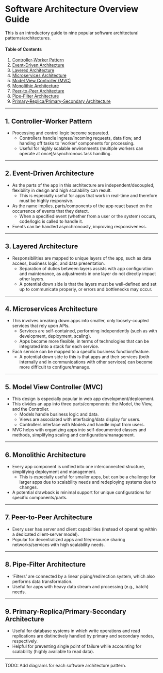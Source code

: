 # Software Architecture Overview Guide
This is an introductory guide to nine popular software architectural patterns/architectures.
  
#### Table of Contents
  
1. [Controller-Worker Pattern](#cwp)
2. [Event-Driven Architecture](#eda)
3. [Layered Architecture](#layered)
4. [Microservices Architecture](#microservices)
5. [Model View Controller (MVC)](#mvc)
6. [Monolithic Architecture](#monolithic)
7. [Peer-to-Peer Architecture](#p2p)
8. [Pipe-Filter Architecture](#pipe-filter)
9. [Primary-Replica/Primary-Secondary Architecture](#replica)
  
<hr />
  
## 1. <a name="cwp">Controller-Worker Pattern</a>
  + Processing and control logic become separated.
    - Controllers handle ingress/incoming requests, data flow, and handing off tasks to 'worker' components for processing.
    - Useful for highly scalable environments (multiple workers can operate at once)/asynchronous task handling.
  
<hr />
  
## 2. <a name="eda">Event-Driven Architecture</a>
  + As the parts of the app in this architecture are independent/decoupled, flexibility in design and high scalability can result.
    - This is especially useful for apps that work in real-time and therefore must be highly responsive.
  + As the name implies, parts/components of the app react based on the occurrence of events that they detect.
    - When a specified event (whether from a user or the system) occurs, code/logic is called to handle it.
  + Events can be handled asynchronously, improving responsiveness. 
  
<hr />
  
## 3. <a name="layered">Layered Architecture</a>
  + Responsibilities are mapped to unique layers of the app, such as data access, business logic, and data presentation.
    - Separation of duties between layers assists with app configuration and maintenance, as adjustments in one layer do not directly impact other layers.
    - A potential down side is that the layers must be well-defined and set up to communicate properly, or errors and bottlenecks may occur.
  
<hr />
  
## 4. <a name="microservices">Microservices Architecture</a>   
  + This involves breaking down apps into smaller, only loosely-coupled services that rely upon APIs.
    - Services are self-contained, performing independently (such as with development, deployment, scaling).
    - Apps become more flexible, in terms of technologies that can be integrated into a stack for each service. 
  + Each service can be mapped to a specific business function/feature.
    - A potential down side to this is that apps and their services (both internally and in communications with other services) can become more difficult to configure/manage.
  
<hr />
  
## 5. <a name="mvc">Model View Controller (MVC)</a>   
  + This design is especially popular in web app development/deployment.
  + This divides an app into three parts/components: the Model, the View, and the Controller.
    - Models handle business logic and data.
    - Views are associated with interfacing/data display for users.
    - Controllers interface with Models and handle input from users.
  + MVC helps with organizing apps into self-documented classes and methods, simplifying scaling and configuration/management. 
  
<hr />
  
## 6. <a name="monolithic">Monolithic Architecture</a>   
  + Every app component is unified into one interconnected structure, simplifying deployment and management.
    - This is especially useful for smaller apps, but can be a challenge for larger apps due to scalability needs and redeploying systems due to changes.
  + A potential drawback is minimal support for unique configurations for specific components/parts.
  
<hr />
  
## 7. <a name="p2p">Peer-to-Peer Architecture</a>
  + Every user has server and client capabilities (instead of operating within a dedicated client-server model).
  + Popular for decentralized apps and file/resource sharing networks/services with high scalability needs.
  
<hr />
  
## 8. <a name="pipe-filter">Pipe-Filter Architecture</a>
  + ‘Filters’ are connected by a linear piping/redirection system, which also performs data transformation.
  + Useful for apps with heavy data stream and processing (e.g., batch) needs.
  
<hr />
  
## 9. <a name="replica">Primary-Replica/Primary-Secondary Architecture</a>    
  + Useful for database systems in which write operations and read replications are distinctively handled by primary and secondary nodes, respectively.
  + Helpful for preventing single point of failure while accounting for scalability (highly available to read data).
  
<hr />
  
TODO: Add diagrams for each software architecture pattern.  
